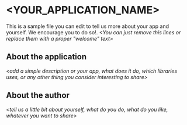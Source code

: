 <YOUR_APPLICATION_NAME>
======================

This is a sample file you can edit to tell us more about your app and yourself. We encourage you to do so!. _<You can just remove this lines or replace them with a proper "welcome" text>_ 

## About the application

_<add a simple description or your app, what does it do, which libraries uses, or any other thing you consider interesting to share>_

## About the author

_<tell us a little bit about yourself, what do you do, what do you like, whatever you want to share>_

